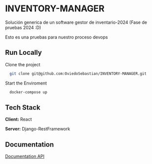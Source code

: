 # INVENTORY-MANAGER

Solución generica de un software gestor de inventario-2024 (Fase de pruebas 2024 :D)

Esto es una pruebas para nuestro proceso devops

## Run Locally

Clone the project

```bash
  git clone git@github.com:OviedoSebastian/INVENTORY-MANAGER.git
```

Start the Enviroment

```bash
  docker-compose up
```




## Tech Stack

**Client:** React

**Server:** Django-RestFramework


## Documentation

[Documentation API](http://localhost:8000/inventory_manager/docs/)

